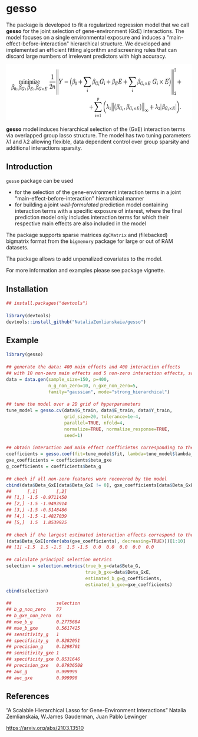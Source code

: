 # gesso

The package is developed to fit a regularized regression model that we call **gesso** for the joint selection of gene-environment (GxE) interactions. The model focuses on a single environmental exposure and induces a "main-effect-before-interaction" hierarchical structure. We developed and implemented an efficient fitting algorithm and screening rules that can discard large numbers of irrelevant predictors with high accuracy.

<img src="./man/figures/gesso_model.png" width="652" height="150.4">

**gesso** model induces hierarchical selection of the (GxE) interaction terms via overlapped group lasso structure. The model has two tuning parameters λ1 and λ2 allowing flexible, data dependent control over group sparsity and additional interactions sparsity.

## Introduction
`gesso` package can be used

 * for the selection of the gene-environment interaction terms in a joint "main-effect-before-interaction" hierarchical manner
 * for building a joint *well-formulated* prediction model containing interaction terms with a specific exposure of interest, where the final prediction model only includes interaction terms for which their respective main effects are also included in the model
 
The package supports sparse matrices `dgCMatrix` and (filebacked) bigmatrix format from the `bigmemory` package for large or out of RAM datasets. 

Tha package allows to add unpenalized covariates to the model.

For more information and examples please see package vignette.

## Installation
```R
## install.packages("devtools")

library(devtools)
devtools::install_github("NataliaZemlianskaia/gesso")
```
## Example
```R
library(gesso)

## generate the data: 400 main effects and 400 interaction effects 
## with 10 non-zero main effects and 5 non-zero interaction effects, sample size equal to 150
data = data.gen(sample_size=150, p=400, 
                n_g_non_zero=10, n_gxe_non_zero=5, 
                family="gaussian", mode="strong_hierarchical")

## tune the model over a 2D grid of hyperparameters   
tune_model = gesso.cv(data$G_train, data$E_train, data$Y_train, 
                      grid_size=20, tolerance=1e-4,
                      parallel=TRUE, nfold=4,
                      normalize=TRUE, normalize_response=TRUE,
                      seed=1)

## obtain interaction and main effect coefficietns corresponding to the best model
coefficients = gesso.coef(fit=tune_model$fit, lambda=tune_model$lambda_min)
gxe_coefficients = coefficients$beta_gxe                      
g_coefficients = coefficients$beta_g    

## check if all non-zero features were recovered by the model
cbind(data$Beta_GxE[data$Beta_GxE != 0], gxe_coefficients[data$Beta_GxE != 0])
##      [,1]       [,2]
## [1,] -1.5 -0.9711450
## [2,] -1.5 -1.9493914
## [3,] -1.5 -0.5148486
## [4,] -1.5 -1.4827039
## [5,]  1.5  1.8539925

## check if the largest estimated interaction effects correspond to the true non-zero coefficients
(data$Beta_GxE[order(abs(gxe_coefficients), decreasing=TRUE)])[1:10]
## [1] -1.5  1.5 -1.5  1.5 -1.5  0.0  0.0  0.0  0.0  0.0

## calculate principal selection metrics
selection = selection.metrics(true_b_g=data$Beta_G, 
                              true_b_gxe=data$Beta_GxE, 
                              estimated_b_g=g_coefficients,
                              estimated_b_gxe=gxe_coefficients)
cbind(selection)

##                 selection 
## b_g_non_zero    77        
## b_gxe_non_zero  63        
## mse_b_g         0.2775684 
## mse_b_gxe       0.5617425 
## sensitivity_g   1         
## specificity_g   0.8282051 
## precision_g     0.1298701 
## sensitivity_gxe 1         
## specificity_gxe 0.8531646 
## precision_gxe   0.07936508
## auc_g           0.999999  
## auc_gxe         0.999998  
```
## References

”A Scalable Hierarchical Lasso for Gene-Environment Interactions” Natalia Zemlianskaia, W.James Gauderman, Juan Pablo Lewinger

https://arxiv.org/abs/2103.13510
